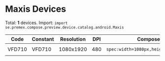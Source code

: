 # Maxis Devices

Total: **1** devices. Import: `import se.premex.compose.preview.device.catalog.android.Maxis`

| Code | Constant | Resolution | DPI | Compose Spec | Preview Usage |
|------|----------|------------|-----|-------------|---------------|
| VFD710 | VFD710 | 1080x1920 | 480 | `spec:width=1080px,height=1920px,dpi=480` | `@Preview(device = Maxis.VFD710)` |

<!-- Generated automatically. Do not edit manually. -->
